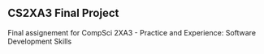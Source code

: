 ## CS2XA3 Final Project

Final assignement for CompSci 2XA3 - Practice and Experience: Software Development Skills
